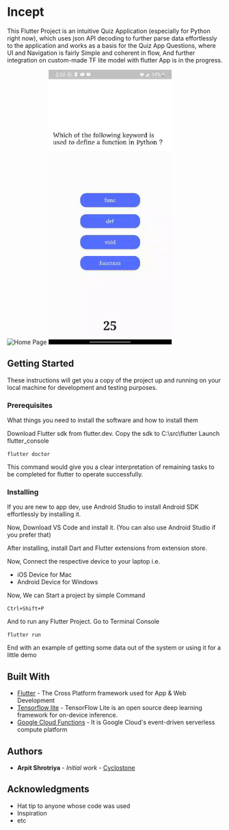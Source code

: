 # Incept

This Flutter Project is an intuitive Quiz Application (especially for Python right now), which uses json API decoding to further parse data effortlessly to the application and works as a basis for the Quiz App Questions, where UI and Navigation is fairly Simple and coherent in flow, And further integration on custom-made TF lite model with flutter App is in the progress.

![Home Page](demo/demo_homepage.gif)
![Quiz Page](demo/demo_quizpage.gif)

## Getting Started

These instructions will get you a copy of the project up and running on your local machine for development and testing purposes.

### Prerequisites

What things you need to install the software and how to install them

Download Flutter sdk from flutter.dev.
Copy the sdk to C:\src\flutter
Launch flutter_console

```
flutter doctor
```

This command would give you a clear interpretation of remaining tasks to be completed for flutter to operate successfully.

### Installing
If you are new to app dev, use Android Studio to install Android SDK effortlessly by installing it.

Now, Download VS Code and install it.
(You can also use Android Studio if you prefer that)

After installing, install Dart and Flutter extensions from extension store.

Now, Connect the respective device to your laptop i.e.
* iOS Device for Mac
* Android Device for Windows

Now, We can Start a project by simple Command
```
Ctrl+Shift+P
```

And to run any Flutter Project.
Go to Terminal Console

```
flutter run
```

End with an example of getting some data out of the system or using it for a little demo

## Built With

* [Flutter](https://flutter.dev/) - The Cross Platform framework used for App & Web Development
* [Tensorflow lite](https://www.tensorflow.org/lite) - TensorFlow Lite is an open source deep learning framework for on-device inference.
* [Google Cloud Functions](https://rometools.github.io/rome/) - It is Google Cloud's event-driven serverless compute platform

## Authors

* **Arpit Shrotriya** - *Initial work* - [Cyclostone](https://github.com/Cyclostone)

## Acknowledgments

* Hat tip to anyone whose code was used
* Inspiration
* etc
